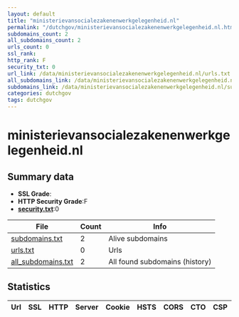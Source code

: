 ```yaml
---
layout: default
title: "ministerievansocialezakenenwerkgelegenheid.nl"
permalink: "/dutchgov/ministerievansocialezakenenwerkgelegenheid.nl.html"
subdomains_count: 2
all_subdomains_count: 2
urls_count: 0
ssl_rank: 
http_rank: F
security_txt: 0
url_link: /data/ministerievansocialezakenenwerkgelegenheid.nl/urls.txt
all_subdomains_link: /data/ministerievansocialezakenenwerkgelegenheid.nl/all_subdomains.txt
subdomains_link: /data/ministerievansocialezakenenwerkgelegenheid.nl/subdomains.txt
categories: dutchgov
tags: dutchgov
---
```



# ministerievansocialezakenenwerkgelegenheid.nl
## Summary data


 - **SSL Grade**:
 - **HTTP Security Grade**:F
 - **[security.txt](https://www.digitaleoverheid.nl/nieuws/standaard-security-txt-nu-verplicht-voor-overheid/)**:0


| File       | Count | Info |
|------------|-------|------|
|[subdomains.txt](/DutchGovScope/data/ministerievansocialezakenenwerkgelegenheid.nl/subdomains.txt)|2|Alive subdomains|
|[urls.txt](/DutchGovScope/data/ministerievansocialezakenenwerkgelegenheid.nl/urls.txt)|0|Urls|
|[all_subdomains.txt](/DutchGovScope/data/ministerievansocialezakenenwerkgelegenheid.nl/all_subdomains.txt)|2|All found subdomains (history)|


## Statistics


| Url | SSL | HTTP | Server | Cookie | HSTS | CORS | CTO | CSP | XFO | XXP | RP |FP| Tech |Title |
|--------|-------|-------|------|------|------|------|------|------|------|------|------|------|------|------|

